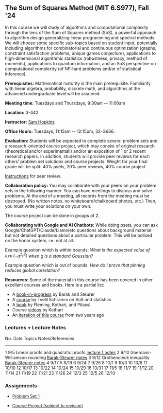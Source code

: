 ## The Sum of Squares Method (MIT 6.S977), Fall '24

In this course we will study of algorithms and computational complexity through the lens of the Sum of Squares method (SoS), a powerful approach to algorithm design generalizing linear programming and spectral methods. We will choose some specific sub-topics based on student input, potentially including algorithms for combinatorial and continuous optimization (graphs, constraint satisfaction problems, unique games conjecture), applications to high-dimensional algorithmic statistics (robustness, privacy, method of moments), applications to quantum information, and an SoS perspective on computational complexity (of NP-hard problems and/or of statistical inference).

**Prerequisites:** Mathematical maturity is the main prerequisite. Familiarity with linear algebra, probability, discrete math, and algorithms at the advanced undergraduate level will be assumed.

**Meeting time:** Tuesdays and Thursdays, 9:30am -- 11:00am

**Location:** 3-442

**Instructor:** [Sam Hopkins](../../index.html)

**Office Hours:** Tuesdays, 11:15am -- 12:15pm, 32-G666.

**Evaluation:** Students will be expected to complete several problem sets and a research-oriented course project, which may consist of original research (theoretical and/or experimental!) and/or an exposition of 1 or 2 recent research papers.
In addition, students will provide peer reviews for each others' problem set solutions and course projects.
Weight for your final grade will be split: 40% psets, 20% peer reviews, 40% course project.

[Instructions](grading.pdf) for peer review.

**Collaboration policy:** You may collaborate with your peers on your problem sets in the following manner. You can have meetings to discuss and solve problems. At the end of a meeting, all records from the meeting must be destroyed. (No written notes, no whiteboard/chalkboard photos, etc.) Then, you must write your solutions on your own.

The course project can be done in groups of $2$.

**Collaborating with Google and AI Chatbots:** While doing psets, you can ask Google/ChatGPT/Claude/Llama/etc questions about background material but not detailed questions about a particular problem. This will be policed on the honor system, i.e. not at all. 

Example question which is within bounds: *What is the expected value of $\exp(-g^2 t^2)$ when $g$ is a standard Gaussian?*

Example question which is out of bounds: *How do I prove that pinning reduces global correlation?*


**Resources:** Some of the material in this course has been covered in other excellent courses and books. Here is a partial list:

- A [book-in-progress](https://www.sumofsquares.org/public/index.html) by Barak and Steurer
- A [course](https://tselilschramm.org/sos-paradigm/sos-paradigm.html) by Tselil Schramm on SoS and statistics 
- A [book](https://eccc.weizmann.ac.il/report/2019/106/) by Fleming, Kothari, and Pitassi
- Course [videos](https://www.youtube.com/playlist?list=PL3NB_Sd9CrX-6CeApf12demgpe2PO4k8c) by Kothari
- An [iteration of this course](../sos-fall-22/sos-fall-22.html) from two years ago



### Lectures + Lecture Notes

No.              Date       Topics                                                            Notes/References
-----------      ----       ------                                                            ----------------
1                9/5        Linear proofs and quadratic proofs                                [lecture 1 notes](lecture-1.pdf)
2                9/10       Goemans-Williamson rounding                                       [Barak-Steurer notes](https://www.sumofsquares.org/public/lec02-1_maxcut)
3                9/12       Grothendieck inequality                                           [Barak-Steurer notes](https://www.sumofsquares.org/public/lec02-3_grothendieck)
4                9/17
5                9/19
6                9/24
7                9/26
8                10/1
9                10/3
10               10/8
11               10/10
12               10/17
13               10/22
14               10/24
15               10/29
16               10/31
17               11/5
18               11/7
19               11/12
20               11/14
21               11/19
22               11/21
23               11/26
24               12/3
25               12/5
26               12/10




### Assignments 

- [Problem Set 1](pset1.pdf)

- [Course Project (subject to revision)](project.pdf)
